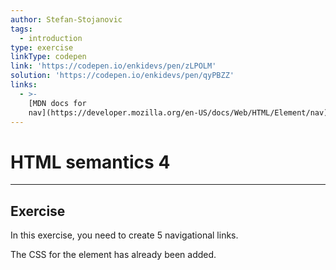```yaml
---
author: Stefan-Stojanovic
tags:
  - introduction
type: exercise
linkType: codepen
link: 'https://codepen.io/enkidevs/pen/zLPOLM'
solution: 'https://codepen.io/enkidevs/pen/qyPBZZ'
links:
  - >-
    [MDN docs for
    nav](https://developer.mozilla.org/en-US/docs/Web/HTML/Element/nav){website}
---
```


# HTML semantics 4


---

## Exercise

In this exercise, you need to create 5 navigational links.

The CSS for the element has already been added.
 
